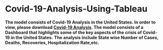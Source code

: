 # Covid-19-Analysis-Using-Tableau

**The model consists of Covid-19 Analysis in the United States. In order to view, please download [Covid-19 Analysis](https://github.com/ZAM1997/Covid-19-Analysis-Using-Tableau/blob/main/Covid-19%20analysis.twb). The model consists of a Dashboard that highlights some of the key aspects of the crisis of Covid-19 in the United States.**
**The analysis include State wise Number of Cases, Deaths, Recoveries, Hospitalization Rate,etc.**
